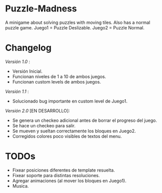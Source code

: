 # Puzzle-Madness
A minigame about solving puzzles with moving tiles. Also has a normal puzzle game.
Juego1 = Puzzle Deslizable.
Juego2 = Puzzle Normal.

# Changelog
*Versión 1.0* : 
- Versión Inicial. 
- Funcionan niveles de 1 a 10 de ambos juegos.
- Funcionan custom levels de ambos juegos.

*Versión 1.1* : 
- Solucionado bug importante en custom level de Juego1.

*Versión 2.0* [EN DESARROLLO]: 
- Se genera un checkeo adicional antes de borrar el progreso del juego.
- Se hace un checkeo para salir.
- Se mueven y sueltan correctamente los bloques en Juego2.
- Corregidos colores poco visibles de textos del menu.

# TODOs
- Fixear posiciones diferentes de template resuelta.
- Fixear soporte para distintas resoluciones.
- Agregar animaciones (al mover los bloques en Juego1).
- Musica.